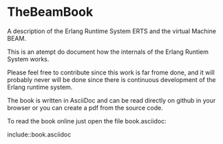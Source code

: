 # TheBeamBook
A description of the Erlang Runtime System ERTS and the virtual Machine BEAM.

This is an atempt do document how the internals of the Erlang Runtiem System works.

Please feel free to contribute since this work is far frome done, and it will probably never will be done since there is continuous development of the Erlang runtime system.

The book is written in AsciiDoc and can be read directly on github in your browser or you can create a pdf from the source code.

To read the book online just open the file book.asciidoc:

include::book.asciidoc

